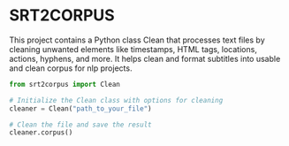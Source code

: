 # SRT2CORPUS

This project contains a Python class Clean that processes text files by cleaning unwanted elements like timestamps, HTML tags, locations, actions, hyphens, and more. It helps clean and format subtitles into usable and clean corpus for nlp projects.


``` python
from srt2corpus import Clean

# Initialize the Clean class with options for cleaning
cleaner = Clean("path_to_your_file")

# Clean the file and save the result
cleaner.corpus()
```
